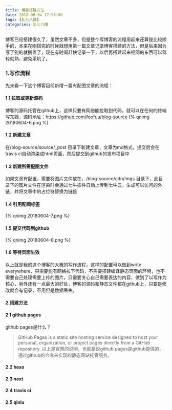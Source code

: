 ```yaml
---
title: 博客搭建方法
date: 2018-06-04 17:56:00
tags: [乱七八糟]
categories: 乱七八糟
---
```

博客已经搭建很久了，虽然文章不多，但是整个写博客的流程用起来还算是比较顺手的，本来在刚搭完的时候就想用第一篇文章记录博客搭建的方法，但是后来因为写了别的就搁置了，现在有时间赶快记录一下，以后再搭建起来相同的东西可以驾轻就熟，避免采坑了。<!--more-->
### 1.写作流程
先来看一下这个博客目前新增一篇有配图文章的流程：
#### 1.1 拉取或更新源码
博客的源码托管在github上，这样只要有网络能拉取到代码，就可以在任何的终端写东西，源码地址：https://github.com/foofuu/blog-source
{% qnimg 20180604-6.png %}
#### 1.2 新建文章
在/blog-source/source/_post 目录下新建文章，文章为md格式，提交后会在travis ci自动渲染成html页面，然后提交到github的发布项目中
#### 1.3 新建所需配图文件
如果文章有配置，需要将图片文件放在，/blog-source/cdn/imgs 目录下，此目录下的图片文件在渲染时会通过七牛插件自动上传到七牛云，生成可以访问的外链，并将文章中的占位符替换为链接
#### 1.4 引用配图标签
{% qnimg 20180604-7.png %}
#### 1.5 提交代码到github
{% qnimg 20180604-8.png %}
#### 1.6 等待页面生效
以上就是我的这个博客的大概的写作流程，这样的配置可以做到write everywhere，只需要能有网络拉下代码，不需要搭建编译静态页面的环境，也不需要自己处理需要上传的图片，只需要关心自己需要表达的内容，做到了以写作为核心，另外还有一点最大的好处，博客的源码和静态文件都在github上，只要是修改就会有记录，不用但是数据丢失。

#### 2.搭建方法
#### 2.1 github pages
github pages是什么？
>GitHub Pages is a static site hosting service designed to host your personal, organization, or project pages directly from a GitHub repository.
以上是官网的说明，也就是说github pages是github提供的，通过github的仓库来实现的静态网站托管服务。
#### 2.2 hexo
#### 2.3 next
#### 2.4 travis ci
#### 2.5 qiniu